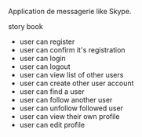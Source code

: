 Application de messagerie like Skype.

story book

- user can register
- user can confirm it's registration
- user can login
- user can logout
- user can view list of other users
- user can create other user account
- user can find a user
- user can follow another user
- user can unfollow followed user
- user can view their own profile
- user can edit profile
